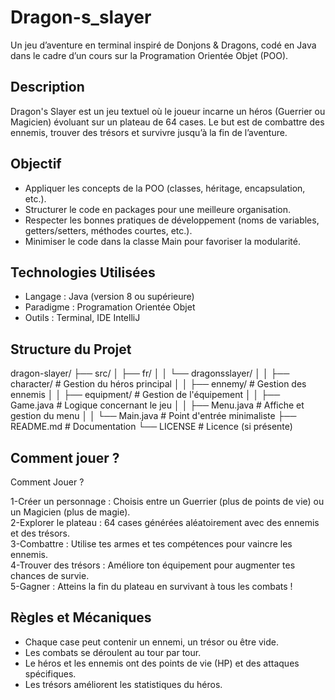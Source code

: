 # Dragon-s_slayer

Un jeu d’aventure en terminal inspiré de Donjons & Dragons, codé en Java dans le cadre d’un cours sur la Programation Orientée Objet (POO).

## Description

Dragon's Slayer est un jeu textuel où le joueur incarne un héros (Guerrier ou Magicien) évoluant sur un plateau de 64 cases.
Le but est de combattre des ennemis, trouver des trésors et survivre jusqu’à la fin de l’aventure.

## Objectif

- Appliquer les concepts de la POO (classes, héritage, encapsulation, etc.).
- Structurer le code en packages pour une meilleure organisation.
- Respecter les bonnes pratiques de développement (noms de variables, getters/setters, méthodes courtes, etc.).
- Minimiser le code dans la classe Main pour favoriser la modularité.


## Technologies Utilisées

- Langage : Java (version 8 ou supérieure)
- Paradigme : Programation Orientée Objet
- Outils : Terminal, IDE IntelliJ

## Structure du Projet

dragon-slayer/
├── src/
│   ├── fr/
│   │   └── dragonsslayer/
│   │       ├── character/      # Gestion du héros principal
│   │       ├── ennemy/         # Gestion des ennemis
│   │       ├── equipment/      # Gestion de l'équipement
│   │       ├── Game.java       # Logique concernant le jeu
│   │       ├── Menu.java       # Affiche et gestion du menu
│   │       └── Main.java       # Point d'entrée minimaliste
├── README.md                  # Documentation
└── LICENSE                    # Licence (si présente)

## Comment jouer ?

Comment Jouer ?

1-Créer un personnage : Choisis entre un Guerrier (plus de points de vie) ou un Magicien (plus de magie).  
2-Explorer le plateau : 64 cases générées aléatoirement avec des ennemis et des trésors.  
3-Combattre : Utilise tes armes et tes compétences pour vaincre les ennemis.  
4-Trouver des trésors : Améliore ton équipement pour augmenter tes chances de survie.  
5-Gagner : Atteins la fin du plateau en survivant à tous les combats !

## Règles et Mécaniques

- Chaque case peut contenir un ennemi, un trésor ou être vide.
- Les combats se déroulent au tour par tour.
- Le héros et les ennemis ont des points de vie (HP) et des attaques spécifiques.
- Les trésors améliorent les statistiques du héros.



